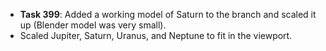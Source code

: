 - **Task 399**: Added a working model of Saturn to the branch and scaled it up (Blender model was very small).  
- Scaled Jupiter, Saturn, Uranus, and Neptune to fit in the viewport.  
